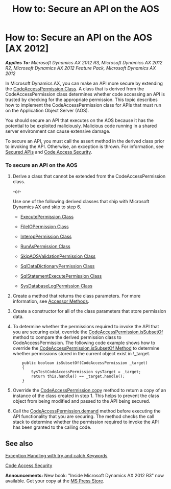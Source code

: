 ﻿---
title: 'How to: Secure an API on the AOS'
TOCTitle: 'How to: Secure an API on the AOS'
ms:assetid: 3b9b815d-56a4-44b3-b2f7-0880dfad7571
ms:mtpsurl: https://msdn.microsoft.com/en-us/library/Aa625357(v=AX.60)
ms:contentKeyID: 35242914
ms.date: 05/18/2015
mtps_version: v=AX.60
---

# How to: Secure an API on the AOS [AX 2012]


_**Applies To:** Microsoft Dynamics AX 2012 R3, Microsoft Dynamics AX 2012 R2, Microsoft Dynamics AX 2012 Feature Pack, Microsoft Dynamics AX 2012_

In Microsoft Dynamics AX, you can make an API more secure by extending the [CodeAccessPermission Class](https://msdn.microsoft.com/en-us/library/gg803417\(v=ax.60\)). A class that is derived from the CodeAccessPermission class determines whether code accessing an API is trusted by checking for the appropriate permission. This topic describes how to implement the CodeAccessPermission class for APIs that must run on the Application Object Server (AOS).

You should secure an API that executes on the AOS because it has the potential to be exploited maliciously. Malicious code running in a shared server environment can cause extensive damage.

To secure an API, you must call the assert method in the derived class prior to invoking the API. Otherwise, an exception is thrown. For information, see [Secured APIs](secured-apis.md) and [Code Access Security](code-access-security.md).

### To secure an API on the AOS

1.  Derive a class that cannot be extended from the CodeAccessPermission class.
    
    \-or-
    
    Use one of the following derived classes that ship with Microsoft Dynamics AX and skip to step 6.
    
      - [ExecutePermission Class](https://msdn.microsoft.com/en-us/library/gg839532\(v=ax.60\))
    
      - [FileIOPermission Class](https://msdn.microsoft.com/en-us/library/gg839563\(v=ax.60\))
    
      - [InteropPermission Class](https://msdn.microsoft.com/en-us/library/gg921452\(v=ax.60\))
    
      - [RunAsPermission Class](https://msdn.microsoft.com/en-us/library/gg926091\(v=ax.60\))
    
      - [SkipAOSValidationPermission Class](https://msdn.microsoft.com/en-us/library/gg957747\(v=ax.60\))
    
      - [SqlDataDictionaryPermission Class](https://msdn.microsoft.com/en-us/library/gg947234\(v=ax.60\))
    
      - [SqlStatementExecutePermission Class](https://msdn.microsoft.com/en-us/library/gg947244\(v=ax.60\))
    
      - [SysDatabaseLogPermission Class](https://msdn.microsoft.com/en-us/library/gg945593\(v=ax.60\))

2.  Create a method that returns the class parameters. For more information, see [Accessor Methods](accessor-methods.md).

3.  Create a constructor for all of the class parameters that store permission data.

4.  To determine whether the permissions required to invoke the API that you are securing exist, override the [CodeAccessPermission.isSubsetOf](https://msdn.microsoft.com/en-us/library/gg803424\(v=ax.60\)) method to compare the derived permission class to CodeAccessPermission. The following code example shows how to override the [CodeAccessPermission.isSubsetOf Method](https://msdn.microsoft.com/en-us/library/gg803424\(v=ax.60\)) to determine whether permissions stored in the current object exist in \_target.
    ```X++  
        public boolean isSubsetOf(CodeAccessPermission _target)
        {
            SysTestCodeAccessPermission sysTarget = _target;
            return this.handle() == _target.handle();
        }
    ```
5.  Override the [CodeAccessPermission.copy](https://msdn.microsoft.com/en-us/library/gg803415\(v=ax.60\)) method to return a copy of an instance of the class created in step 1. This helps to prevent the class object from being modified and passed to the API being secured.

6.  Call the [CodeAccessPermission.demand](https://msdn.microsoft.com/en-us/library/gg803416\(v=ax.60\)) method before executing the API functionality that you are securing. The method checks the call stack to determine whether the permission required to invoke the API has been granted to the calling code.

## See also

[Exception Handling with try and catch Keywords](exception-handling-with-try-and-catch-keywords.md)

[Code Access Security](code-access-security.md)

  
**Announcements:** New book: "Inside Microsoft Dynamics AX 2012 R3" now available. Get your copy at the [MS Press Store](https://www.microsoftpressstore.com/store/inside-microsoft-dynamics-ax-2012-r3-9780735685109).

